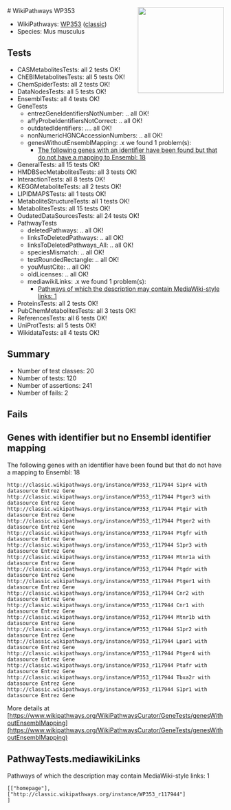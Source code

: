 <img style="float: right; width: 200px" src="https://upload.wikimedia.org/wikipedia/commons/thumb/8/83/Wplogo_with_text_500.png/640px-Wplogo_with_text_500.png" />
# WikiPathways WP353

* WikiPathways: [WP353](https://wikipathways.org/pathways/WP353) ([classic](https://classic.wikipathways.org/instance/WP353))
* Species: Mus musculus
## Tests
* CASMetabolitesTests: all 2 tests OK!
* ChEBIMetabolitesTests: all 5 tests OK!
* ChemSpiderTests: all 2 tests OK!
* DataNodesTests: all 5 tests OK!
* EnsemblTests: all 4 tests OK!
* GeneTests
    * entrezGeneIdentifiersNotNumber: .. all OK!
    * affyProbeIdentifiersNotCorrect: .. all OK!
    * outdatedIdentifiers: .... all OK!
    * nonNumericHGNCAccessionNumbers: .. all OK!
    * genesWithoutEnsemblMapping: .x we found 1 problem(s):
        * [The following genes with an identifier have been found but that do not have a mapping to Ensembl: 18](#c4e54315)
* GeneralTests: all 15 tests OK!
* HMDBSecMetabolitesTests: all 3 tests OK!
* InteractionTests: all 8 tests OK!
* KEGGMetaboliteTests: all 2 tests OK!
* LIPIDMAPSTests: all 1 tests OK!
* MetaboliteStructureTests: all 1 tests OK!
* MetabolitesTests: all 15 tests OK!
* OudatedDataSourcesTests: all 24 tests OK!
* PathwayTests
    * deletedPathways: .. all OK!
    * linksToDeletedPathways: .. all OK!
    * linksToDeletedPathways_All: .. all OK!
    * speciesMismatch: .. all OK!
    * testRoundedRectangle: .. all OK!
    * youMustCite: .. all OK!
    * oldLicenses: .. all OK!
    * mediawikiLinks: .x we found 1 problem(s):
        * [Pathways of which the description may contain MediaWiki-style links: 1](#da69cf45)
* ProteinsTests: all 2 tests OK!
* PubChemMetabolitesTests: all 3 tests OK!
* ReferencesTests: all 6 tests OK!
* UniProtTests: all 5 tests OK!
* WikidataTests: all 4 tests OK!


## Summary

* Number of test classes: 20
* Number of tests: 120
* Number of assertions: 241
* Number of fails: 2

## Fails

<a name="c4e54315" />

## Genes with identifier but no Ensembl identifier mapping

The following genes with an identifier have been found but that do not have a mapping to Ensembl: 18
```
http://classic.wikipathways.org/instance/WP353_r117944 S1pr4 with datasource Entrez Gene
http://classic.wikipathways.org/instance/WP353_r117944 Ptger3 with datasource Entrez Gene
http://classic.wikipathways.org/instance/WP353_r117944 Ptgir with datasource Entrez Gene
http://classic.wikipathways.org/instance/WP353_r117944 Ptger2 with datasource Entrez Gene
http://classic.wikipathways.org/instance/WP353_r117944 Ptgfr with datasource Entrez Gene
http://classic.wikipathways.org/instance/WP353_r117944 S1pr3 with datasource Entrez Gene
http://classic.wikipathways.org/instance/WP353_r117944 Mtnr1a with datasource Entrez Gene
http://classic.wikipathways.org/instance/WP353_r117944 Ptgdr with datasource Entrez Gene
http://classic.wikipathways.org/instance/WP353_r117944 Ptger1 with datasource Entrez Gene
http://classic.wikipathways.org/instance/WP353_r117944 Cnr2 with datasource Entrez Gene
http://classic.wikipathways.org/instance/WP353_r117944 Cnr1 with datasource Entrez Gene
http://classic.wikipathways.org/instance/WP353_r117944 Mtnr1b with datasource Entrez Gene
http://classic.wikipathways.org/instance/WP353_r117944 S1pr2 with datasource Entrez Gene
http://classic.wikipathways.org/instance/WP353_r117944 Lpar1 with datasource Entrez Gene
http://classic.wikipathways.org/instance/WP353_r117944 Ptger4 with datasource Entrez Gene
http://classic.wikipathways.org/instance/WP353_r117944 Ptafr with datasource Entrez Gene
http://classic.wikipathways.org/instance/WP353_r117944 Tbxa2r with datasource Entrez Gene
http://classic.wikipathways.org/instance/WP353_r117944 S1pr1 with datasource Entrez Gene
```

More details at [https://www.wikipathways.org/WikiPathwaysCurator/GeneTests/genesWithoutEnsemblMapping](https://www.wikipathways.org/WikiPathwaysCurator/GeneTests/genesWithoutEnsemblMapping)

<a name="da69cf45" />

## PathwayTests.mediawikiLinks

Pathways of which the description may contain MediaWiki-style links: 1
```
[["homepage"],
["http://classic.wikipathways.org/instance/WP353_r117944"]
]
```


